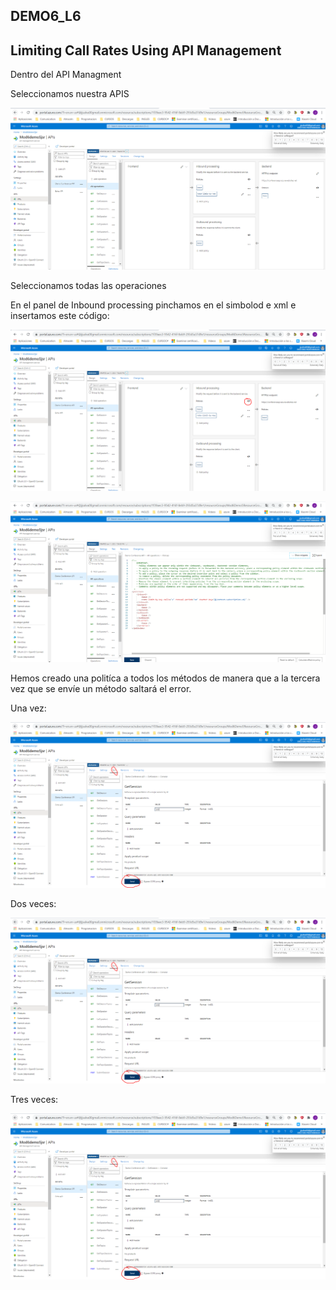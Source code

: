 ## DEMO6_L6

## Limiting Call Rates Using API Management



Dentro del API Managment

Seleccionamos nuestra APIS

![API](img/API.PNG)

Seleccionamos todas las operaciones

En el panel de Inbound processing pinchamos en el simbolod e xml e insertamos este código:

![xml](img/xml.PNG)

![codigo](img/codigo.PNG)



Hemos creado una politíca a todos los métodos de manera que a la tercera vez que se envíe un método saltará el error.



Una vez:

![2](img/1.PNG)

Dos veces:

![2](img/1.PNG)



Tres veces:

![3](img/1.PNG)
